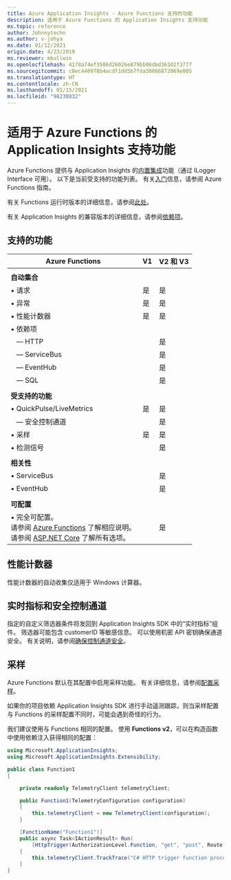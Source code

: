 ```yaml
---
title: Azure Application Insights - Azure Functions 支持的功能
description: 适用于 Azure Functions 的 Application Insights 支持功能
ms.topic: reference
author: Johnnytechn
ms.author: v-johya
ms.date: 01/12/2021
origin.date: 4/23/2019
ms.reviewer: mbullwin
ms.openlocfilehash: 4178a74ef3586d26026e879bb06dbd363d2f3777
ms.sourcegitcommit: c8ec440978b4acdf1dd5b7fda30866872069e005
ms.translationtype: HT
ms.contentlocale: zh-CN
ms.lasthandoff: 01/15/2021
ms.locfileid: "98230832"
---
```

# <a name="application-insights-for-azure-functions-supported-features"></a>适用于 Azure Functions 的 Application Insights 支持功能

Azure Functions 提供与 Application Insights 的[内置集成](../../azure-functions/functions-monitoring.md)功能（通过 ILogger Interface 可用）。 以下是当前受支持的功能列表。 有关[入门](../../azure-functions/configure-monitoring.md#enable-application-insights-integration)信息，请参阅 Azure Functions 指南。

有关 Functions 运行时版本的详细信息，请参阅[此处](../../azure-functions/functions-versions.md)。

有关 Application Insights 的兼容版本的详细信息，请参阅[依赖项](https://www.nuget.org/packages/Microsoft.Azure.WebJobs.Logging.ApplicationInsights/)。

## <a name="supported-features"></a>支持的功能

| Azure Functions                   | V1            | V2 和 V3 | 
|-----------------------------------|---------------|------------------|
| | | | 
| **自动集合**        |               |                  |
| &bull; 请求                     | 是           | 是              |
| &bull; 异常                   | 是           | 是              |
| &bull; 性能计数器         | 是           | 是              |
| &bull; 依赖项                 |               |                  |
| &nbsp;&nbsp;&nbsp;&mdash; HTTP      |               | 是              |
| &nbsp;&nbsp;&nbsp;&mdash; ServiceBus|               | 是              |
| &nbsp;&nbsp;&nbsp;&mdash; EventHub  |               | 是              |
| &nbsp;&nbsp;&nbsp;&mdash; SQL       |               | 是              |
| | | | 
| **受支持的功能**              |               |                  |
| &bull; QuickPulse/LiveMetrics       | 是           | 是              | 
| &nbsp;&nbsp;&nbsp;&mdash; 安全控制通道 |               | 是 | 
| &bull; 采样                     | 是           | 是              | 
| &bull; 检测信号                   | | 是              | 
| | | |
| **相关性**                    |               |                  |
| &bull; ServiceBus                  |               | 是              |
| &bull; EventHub                    |               | 是              |
| | | | 
| **可配置**                  |               |                  |           
| &bull; 完全可配置。<br/>请参阅 [Azure Functions](https://github.com/Microsoft/ApplicationInsights-aspnetcore/issues/759#issuecomment-426687852) 了解相应说明。<br/>请参阅 [ASP.NET Core](https://github.com/Microsoft/ApplicationInsights-aspnetcore/wiki/Custom-Configuration) 了解所有选项。           |               | 是                 | 

## <a name="performance-counters"></a>性能计数器

性能计数器的自动收集仅适用于 Windows 计算器。

## <a name="live-metrics--secure-control-channel"></a>实时指标和安全控制通道

指定的自定义筛选器条件将发回到 Application Insights SDK 中的“实时指标”组件。 筛选器可能包含 customerID 等敏感信息。 可以使用机密 API 密钥确保通道安全。 有关说明，请参阅[确保控制通道安全](./live-stream.md#secure-the-control-channel)。

## <a name="sampling"></a>采样

Azure Functions 默认在其配置中启用采样功能。 有关详细信息，请参阅[配置采样](../../azure-functions/configure-monitoring.md#configure-sampling)。

如果你的项目依赖 Application Insights SDK 进行手动遥测跟踪，则当采样配置与 Functions 的采样配置不同时，可能会遇到奇怪的行为。 

我们建议使用与 Functions 相同的配置。 使用 **Functions v2**，可以在构造函数中使用依赖注入获得相同的配置：

```csharp
using Microsoft.ApplicationInsights;
using Microsoft.ApplicationInsights.Extensibility;

public class Function1 
{

    private readonly TelemetryClient telemetryClient;

    public Function1(TelemetryConfiguration configuration)
    {
        this.telemetryClient = new TelemetryClient(configuration);
    }

    [FunctionName("Function1")]
    public async Task<IActionResult> Run(
        [HttpTrigger(AuthorizationLevel.Function, "get", "post", Route = null)] HttpRequest req, ILogger logger)
    {
        this.telemetryClient.TrackTrace("C# HTTP trigger function processed a request.");
    }
}
```

